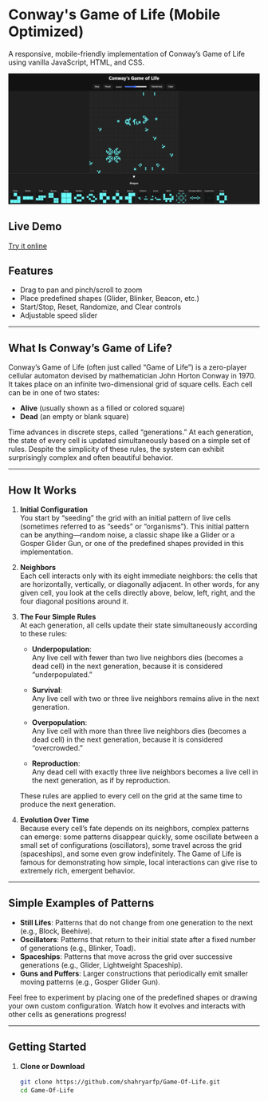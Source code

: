 # Conway's Game of Life (Mobile Optimized)

A responsive, mobile-friendly implementation of Conway’s Game of Life using vanilla JavaScript, HTML, and CSS.

![UI Screenshot](./demo.png)

## Live Demo

[Try it online](https://shahryarfp.github.io/Game-Of-Life/)

## Features

- Drag to pan and pinch/scroll to zoom
- Place predefined shapes (Glider, Blinker, Beacon, etc.)
- Start/Stop, Reset, Randomize, and Clear controls
- Adjustable speed slider

---

## What Is Conway’s Game of Life?

Conway’s Game of Life (often just called “Game of Life”) is a zero-player cellular automaton devised by mathematician John Horton Conway in 1970. It takes place on an infinite two-dimensional grid of square cells. Each cell can be in one of two states:

- **Alive** (usually shown as a filled or colored square)  
- **Dead** (an empty or blank square)

Time advances in discrete steps, called “generations.” At each generation, the state of every cell is updated simultaneously based on a simple set of rules. Despite the simplicity of these rules, the system can exhibit surprisingly complex and often beautiful behavior.

---

## How It Works

1. **Initial Configuration**  
   You start by “seeding” the grid with an initial pattern of live cells (sometimes referred to as “seeds” or “organisms”). This initial pattern can be anything—random noise, a classic shape like a Glider or a Gosper Glider Gun, or one of the predefined shapes provided in this implementation.

2. **Neighbors**  
   Each cell interacts only with its eight immediate neighbors: the cells that are horizontally, vertically, or diagonally adjacent. In other words, for any given cell, you look at the cells directly above, below, left, right, and the four diagonal positions around it.

3. **The Four Simple Rules**  
   At each generation, all cells update their state simultaneously according to these rules:

   - **Underpopulation**:  
     Any live cell with fewer than two live neighbors dies (becomes a dead cell) in the next generation, because it is considered “underpopulated.”

   - **Survival**:  
     Any live cell with two or three live neighbors remains alive in the next generation.

   - **Overpopulation**:  
     Any live cell with more than three live neighbors dies (becomes a dead cell) in the next generation, because it is considered “overcrowded.”

   - **Reproduction**:  
     Any dead cell with exactly three live neighbors becomes a live cell in the next generation, as if by reproduction.

   These rules are applied to every cell on the grid at the same time to produce the next generation.

4. **Evolution Over Time**  
   Because every cell’s fate depends on its neighbors, complex patterns can emerge: some patterns disappear quickly, some oscillate between a small set of configurations (oscillators), some travel across the grid (spaceships), and some even grow indefinitely. The Game of Life is famous for demonstrating how simple, local interactions can give rise to extremely rich, emergent behavior.

---

## Simple Examples of Patterns

- **Still Lifes**: Patterns that do not change from one generation to the next (e.g., Block, Beehive).
- **Oscillators**: Patterns that return to their initial state after a fixed number of generations (e.g., Blinker, Toad).
- **Spaceships**: Patterns that move across the grid over successive generations (e.g., Glider, Lightweight Spaceship).
- **Guns and Puffers**: Larger constructions that periodically emit smaller moving patterns (e.g., Gosper Glider Gun).

Feel free to experiment by placing one of the predefined shapes or drawing your own custom configuration. Watch how it evolves and interacts with other cells as generations progress!

---

## Getting Started

1. **Clone or Download**  
   ```bash
   git clone https://github.com/shahryarfp/Game-Of-Life.git
   cd Game-Of-Life
